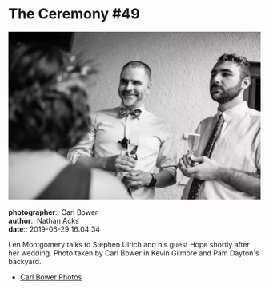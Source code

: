 # The Ceremony #49

![Len Montgomery talks to Stephen Ulrich and his guest Hope](assets/2019-06-29-set-1-the-ceremony-49.webp)

**photographer**:: Carl Bower  
**author**:: Nathan Acks  
**date**:: 2019-06-29 16:04:34

Len Montgomery talks to Stephen Ulrich and his guest Hope shortly after her wedding. Photo taken by Carl Bower in Kevin Gilmore and Pam Dayton's backyard.

* [Carl Bower Photos](https://carlbowerphotos.com)
